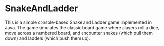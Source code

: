 # SnakeAndLadder
This is a simple console-based Snake and Ladder game implemented in Java. The game simulates the classic board game where players roll a dice, move across a numbered board, and encounter snakes (which pull them down) and ladders (which push them up).
